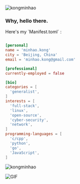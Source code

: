 <p align="left">
  <img src="https://komarev.com/ghpvc/?username=kongminhao" alt="kongminhao" />
</p>

<h3>Why, hello there.</h3>
Here's my `Manifest.toml` :

```toml

[personal]
name = 'minhao.kong'
city = 'Beijing, China'
email = 'minhao.kong@gmail.com'

[professional]
currently-employed = false

[bio]
categories = [
  'generalist',
]
interests = [
  'full-stack',
  'linux',
  'open-source',
  'cyber-security',
  'network',
]
programming-languages = [
  'c/cpp',
  'python',
  'go',
  'JavaScript',
]

```

<p align="left">
  <img src="https://github-readme-stats.vercel.app/api?username=kongminhao&show_icons=true" alt="kongminhao" /> 
</p>

<img align="center" alt="GIF" src="https://media.giphy.com/media/13HgwGsXF0aiGY/giphy.gif" />

